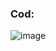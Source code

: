 ### Cod:
![image](https://github.com/MagyoDev/MathematicalOperators.py/assets/135189804/fceb6773-2e54-46b2-a745-102151d7b866)
